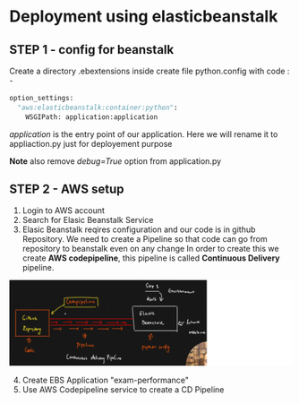 # Deployment using elasticbeanstalk

## STEP 1 - config for beanstalk

Create a directory .ebextensions inside create file python.config with code : -

```python
option_settings:
  "aws:elasticbeanstalk:container:python":
    WSGIPath: application:application
```

_application_ is the entry point of our application.
Here we will rename it to appliaction.py just for deployement purpose

**Note** also remove _debug=True_ option from application.py

## STEP 2 - AWS setup

1. Login to AWS account
2. Search for Elasic Beanstalk Service
3. Elasic Beanstalk reqires configuration and our code is in github Repository.
   We need to create a Pipeline so that code can go from repository to beanstalk even on any change
   In order to create this we create **AWS codepipeline**, this pipeline is called **Continuous Delivery** pipeline.

![DataSet directory](./img/deployment_process.jpg?raw=true "Dataset directory")

4. Create EBS Application "exam-performance"
5. Use AWS Codepipeline service to create a CD Pipeline
